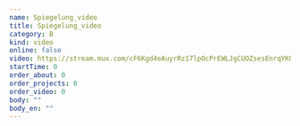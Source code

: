 ```yaml
---
name: Spiegelung_video
title: Spiegelung_video
category: B
kind: video
online: false
video: https://stream.mux.com/cF6Kgd4eAuyrRz17lpOcPrEWLJgCUOZsesEnrqYKO01E
startTime: 0
order_about: 0
order_projects: 0
order_video: 0
body: ""
body_en: ""
---
```

